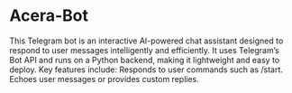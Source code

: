 # Acera-Bot
This Telegram bot is an interactive AI-powered chat assistant designed to respond to user messages intelligently and efficiently. It uses Telegram’s Bot API and runs on a Python backend, making it lightweight and easy to deploy.  Key features include:  Responds to user commands such as /start.  Echoes user messages or provides custom replies.  
